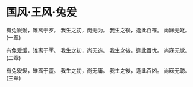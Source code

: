 # 国风·王风·兔爰

有兔爰爰，雉离于罗。
我生之初，尚无为。
我生之後，逢此百罹。
尚寐无吪。(一章)

有兔爰爰，雉离于罦。
我生之初，尚无造。
我生之後，逢此百忧。
尚寐无觉。(二章)

有兔爰爰，雉离于罿。
我生之初，尚无庸。
我生之後，逢此百凶。
尚寐无聪。(三章)

